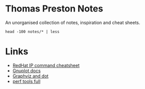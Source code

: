 # Thomas Preston Notes
An unorganised collection of notes, inspiration and cheat sheets.

    head -100 notes/* | less

# Links
- [RedHat IP command cheatsheet](https://access.redhat.com/sites/default/files/attachments/rh_ip_command_cheatsheet_1214_jcs_print.pdf)
- [Gnuplot docs](http://www.gnuplot.info/docs_5.2/Gnuplot_5.2.pdf)
- [Graphviz and dot](https://www.graphviz.org/pdf/dotguide.pdf)
- [perf tools full](http://www.brendangregg.com/Perf/linux_perf_tools_full.png)
